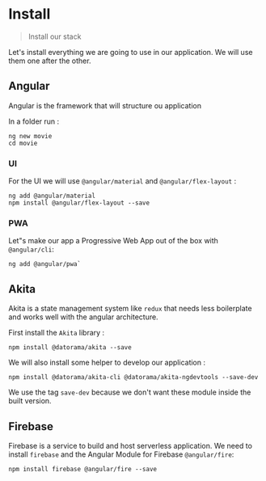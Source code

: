 
# Install

> Install our stack

Let's install everything we are going to use in our application. We will use them one after the other.

## Angular
Angular is the framework that will structure ou application

In a folder run : 
```
ng new movie
cd movie
```

### UI
For the UI we will use `@angular/material` and `@angular/flex-layout`  : 

```
ng add @angular/material
npm install @angular/flex-layout --save
```

### PWA 
Let"s make our app a Progressive Web App out of the box with `@angular/cli`:
```
ng add @angular/pwa`
```

## Akita

Akita is a state management system like `redux` that needs less boilerplate and works well with the angular architecture.

First install the `Akita` library :
```
npm install @datorama/akita --save
```
We will also install some helper to develop our application : 
```
npm install @datorama/akita-cli @datorama/akita-ngdevtools --save-dev
```
We use the tag `save-dev` because we don't want these module inside the built version.
  

## Firebase

Firebase is a service to build and host serverless application.
We need to install `firebase` and the Angular Module for Firebase `@angular/fire`: 
```
npm install firebase @angular/fire --save
```
  
